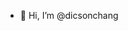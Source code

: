 - 👋 Hi, I’m @dicsonchang

<!---
dicsonchang/dicsonchang is a ✨ special ✨ repository because its `README.md` (this file) appears on your GitHub profile.
You can click the Preview link to take a look at your changes.
--->
